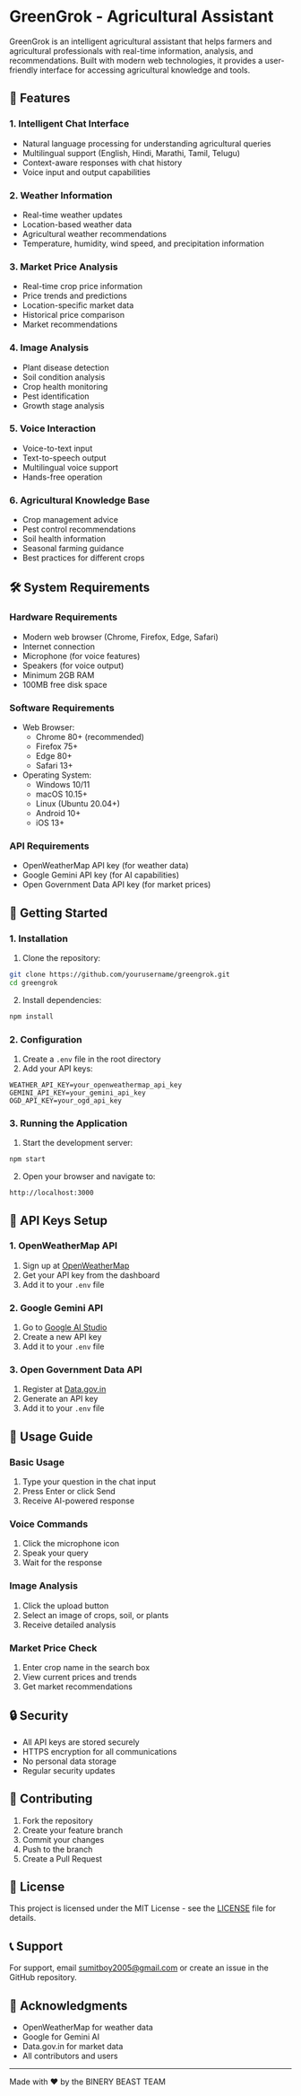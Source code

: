 # GreenGrok - Agricultural Assistant

GreenGrok is an intelligent agricultural assistant that helps farmers and agricultural professionals with real-time information, analysis, and recommendations. Built with modern web technologies, it provides a user-friendly interface for accessing agricultural knowledge and tools.

## 🌟 Features

### 1. Intelligent Chat Interface
- Natural language processing for understanding agricultural queries
- Multilingual support (English, Hindi, Marathi, Tamil, Telugu)
- Context-aware responses with chat history
- Voice input and output capabilities

### 2. Weather Information
- Real-time weather updates
- Location-based weather data
- Agricultural weather recommendations
- Temperature, humidity, wind speed, and precipitation information

### 3. Market Price Analysis
- Real-time crop price information
- Price trends and predictions
- Location-specific market data
- Historical price comparison
- Market recommendations

### 4. Image Analysis
- Plant disease detection
- Soil condition analysis
- Crop health monitoring
- Pest identification
- Growth stage analysis

### 5. Voice Interaction
- Voice-to-text input
- Text-to-speech output
- Multilingual voice support
- Hands-free operation

### 6. Agricultural Knowledge Base
- Crop management advice
- Pest control recommendations
- Soil health information
- Seasonal farming guidance
- Best practices for different crops

## 🛠️ System Requirements

### Hardware Requirements
- Modern web browser (Chrome, Firefox, Edge, Safari)
- Internet connection
- Microphone (for voice features)
- Speakers (for voice output)
- Minimum 2GB RAM
- 100MB free disk space

### Software Requirements
- Web Browser:
  - Chrome 80+ (recommended)
  - Firefox 75+
  - Edge 80+
  - Safari 13+
- Operating System:
  - Windows 10/11
  - macOS 10.15+
  - Linux (Ubuntu 20.04+)
  - Android 10+
  - iOS 13+

### API Requirements
- OpenWeatherMap API key (for weather data)
- Google Gemini API key (for AI capabilities)
- Open Government Data API key (for market prices)

## 🚀 Getting Started

### 1. Installation
1. Clone the repository:
```bash
git clone https://github.com/yourusername/greengrok.git
cd greengrok
```

2. Install dependencies:
```bash
npm install
```

### 2. Configuration
1. Create a `.env` file in the root directory
2. Add your API keys:
```
WEATHER_API_KEY=your_openweathermap_api_key
GEMINI_API_KEY=your_gemini_api_key
OGD_API_KEY=your_ogd_api_key
```

### 3. Running the Application
1. Start the development server:
```bash
npm start
```

2. Open your browser and navigate to:
```
http://localhost:3000
```

## 🔑 API Keys Setup

### 1. OpenWeatherMap API
1. Sign up at [OpenWeatherMap](https://openweathermap.org/api)
2. Get your API key from the dashboard
3. Add it to your `.env` file

### 2. Google Gemini API
1. Go to [Google AI Studio](https://makersuite.google.com/app/apikey)
2. Create a new API key
3. Add it to your `.env` file

### 3. Open Government Data API
1. Register at [Data.gov.in](https://data.gov.in/)
2. Generate an API key
3. Add it to your `.env` file

## 📱 Usage Guide

### Basic Usage
1. Type your question in the chat input
2. Press Enter or click Send
3. Receive AI-powered response

### Voice Commands
1. Click the microphone icon
2. Speak your query
3. Wait for the response

### Image Analysis
1. Click the upload button
2. Select an image of crops, soil, or plants
3. Receive detailed analysis

### Market Price Check
1. Enter crop name in the search box
2. View current prices and trends
3. Get market recommendations

## 🔒 Security

- All API keys are stored securely
- HTTPS encryption for all communications
- No personal data storage
- Regular security updates

## 🤝 Contributing

1. Fork the repository
2. Create your feature branch
3. Commit your changes
4. Push to the branch
5. Create a Pull Request

## 📝 License

This project is licensed under the MIT License - see the [LICENSE](LICENSE) file for details.

## 📞 Support

For support, email sumitboy2005@gmail.com or create an issue in the GitHub repository.

## 🙏 Acknowledgments

- OpenWeatherMap for weather data
- Google for Gemini AI
- Data.gov.in for market data
- All contributors and users

---

Made with ❤️ by the BINERY BEAST TEAM 